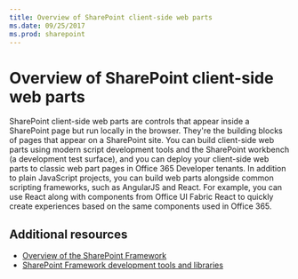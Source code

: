 ```yaml
---
title: Overview of SharePoint client-side web parts
ms.date: 09/25/2017
ms.prod: sharepoint
---
```



# Overview of SharePoint client-side web parts

SharePoint client-side web parts are controls that appear inside a SharePoint page but run locally in the browser. They're the building blocks of pages that appear on a SharePoint site. You can build client-side web parts using modern script development tools and the SharePoint workbench (a development test surface), and you can deploy your client-side web parts to classic web part pages in Office 365 Developer tenants.  In addition to plain JavaScript projects, you can build web parts alongside common scripting frameworks, such as AngularJS and React. For example, you can use React along with components from Office UI Fabric React to quickly create experiences based on the same components used in Office 365.

## Additional resources

- [Overview of the SharePoint Framework](../sharepoint-framework-overview.md)
- [SharePoint Framework development tools and libraries](../tools-and-libraries.md)
